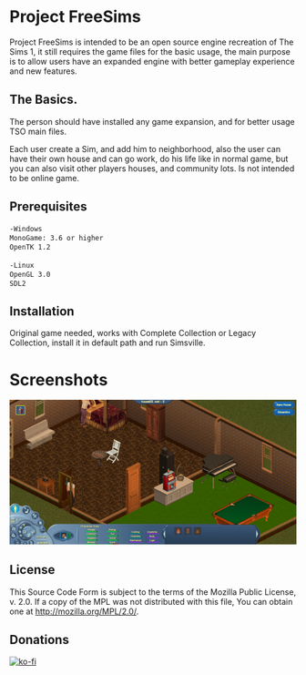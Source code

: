 # Project FreeSims

Project FreeSims is intended to be an open source engine recreation of The Sims 1, it still requires the game files for the basic usage, the main purpose is to allow users have an expanded engine with better gameplay experience and new features.

## The Basics.

The person should have installed any game expansion, and for better usage TSO main files.

Each user create a Sim, and add him to neighborhood, also the user can have their own house and can go work, do his life like in normal game, but you can also visit other players houses, and community lots. Is not intended to be online game.

## Prerequisites

   
    -Windows
    MonoGame: 3.6 or higher
    OpenTK 1.2
    
    -Linux
    OpenGL 3.0
    SDL2
	
## Installation

Original game needed, works with Complete Collection or Legacy Collection, install it in default path and run Simsville.
	
# Screenshots

![Screenshot](preview.png)

## License

This Source Code Form is subject to the terms of the Mozilla Public License, v. 2.0. If a copy of the MPL was not distributed with this file, You can obtain one at http://mozilla.org/MPL/2.0/.

## Donations
[![ko-fi](https://ko-fi.com/img/githubbutton_sm.svg)](https://ko-fi.com/P5P4GF1E0)
